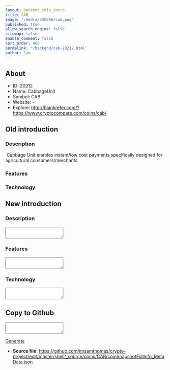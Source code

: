 ```yaml
---
layout: backend_coin_intro
title: CAB
image: "/media/350896/cab.png"
published: true
allow_search_engine: false
sitemap: false
enable_comment: false
sort_order: 869
permalink: "/backend/cab-20212.html"
author: Sam
---
```


## About

- ID: 20212
- Name: CabbageUnit
- Symbol: CAB
- Website: -
- Explore: http://blankrefer.com/?https://www.cryptocompare.com/coins/cab/


## Old introduction

### Description

<p><span> Cabbáge Unit enables instant/low cost payments specifically designed for agricultural consumers/merchants.</span></p>

### Features


### Technology




## New introduction


### Description
<textarea id="meta_description" name="description"></textarea>

### Features
<textarea id="meta_features" name="features"></textarea>

### Technology
<textarea id="meta_technology" name="technology"></textarea>


## Copy to Github

<textarea id="coinsnapshotfullinfo_metadata"></textarea>

<a href="#gen" onclick="generateMetaDatJson()">Generate</a>

- **Source file**: <a href="https://github.com/imsamthomas/crypto-project/edit/master/shell/_source/coins/CAB/coinSnapshotFullInfo_MetaData.json">https://github.com/imsamthomas/crypto-project/edit/master/shell/_source/coins/CAB/coinSnapshotFullInfo_MetaData.json</a>

